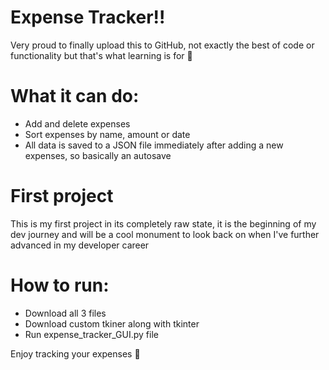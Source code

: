 # Expense Tracker!!

Very proud to finally upload this to GitHub, not exactly the best of code or functionality but that's what learning is for 🙏

# What it can do:
- Add and delete expenses
- Sort expenses by name, amount or date
- All data is saved to a JSON file immediately after adding a new expenses, so basically an autosave


# First project
This is my first project in its completely raw state, it is the beginning of my dev journey and will be a cool monument to look back on when I've further advanced in my developer career


# How to run:
- Download all 3 files
- Download custom tkiner along with tkinter
- Run expense_tracker_GUI.py file


Enjoy tracking your expenses 🙏

